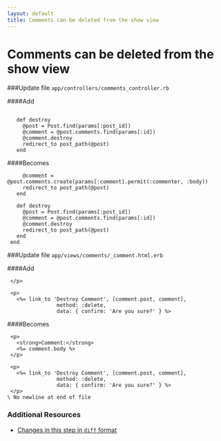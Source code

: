 ```yaml
---
layout: default
title: Comments can be deleted from the show view
---
```


<h1 id="main">Comments can be deleted from the show view</h1>

###Update file `app/controllers/comments_controller.rb`

####Add
```
 
   def destroy
     @post = Post.find(params[:post_id])
     @comment = @post.comments.find(params[:id])
     @comment.destroy
     redirect_to post_path(@post)
   end
```


####Becomes
```
     @comment = @post.comments.create(params[:comment].permit(:commenter, :body))
     redirect_to post_path(@post)
   end
 
   def destroy
     @post = Post.find(params[:post_id])
     @comment = @post.comments.find(params[:id])
     @comment.destroy
     redirect_to post_path(@post)
   end
 end

```


###Update file `app/views/comments/_comment.html.erb`

####Add
```
 </p>
 
 <p>
   <%= link_to 'Destroy Comment', [comment.post, comment],
                method: :delete,
                data: { confirm: 'Are you sure?' } %>
```


####Becomes
```
 <p>
   <strong>Comment:</strong>
   <%= comment.body %>
 </p>
 
 <p>
   <%= link_to 'Destroy Comment', [comment.post, comment],
                method: :delete,
                data: { confirm: 'Are you sure?' } %>
 </p>
\ No newline at end of file

```



### Additional Resources

* [Changes in this step in `diff` format](https://github.com/software-academy/rails_getting_started_bdd/commit/9e5dc158e719943ad07f3185dcdb5d3efce3a054)

